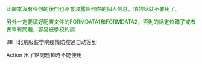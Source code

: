 <span style="color: green"> 此腳本沒有任何的後門也不會洩露任何你的個人信息，怕的話就不要用了。 </span>

<span style="color: green"> 另外一定要填好配置文件的FORMDATA1和FORMDATA2，否則的話定位錯了或者表單有問題，容易被學校約談 </span>

BIFT北京服装学院疫情防控通自动签到

Action 出了點問題暫時不能使用

